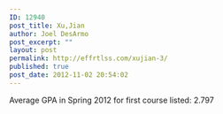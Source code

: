 ```yaml
---
ID: 12940
post_title: Xu,Jian
author: Joel DesArmo
post_excerpt: ""
layout: post
permalink: http://effrtlss.com/xujian-3/
published: true
post_date: 2012-11-02 20:54:02
---
```

<p>Average GPA in Spring 2012 for first course listed: 2.797</p>